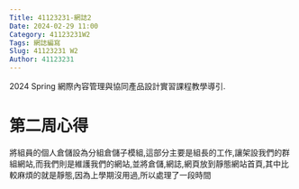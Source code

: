 ```yaml
---
Title: 41123231-網誌2
Date: 2024-02-29 11:00
Category: 41123231W2
Tags: 網誌編寫
Slug: 41123231 W2
Author: 41123231
---
```


2024 Spring 網際內容管理與協同產品設計實習課程教學導引.

<!-- PELICAN_END_SUMMARY -->

# 第二周心得
將組員的個人倉儲設為分組倉儲子模組,這部分主要是組長的工作,讓架設我們的群組網站,而我們則是維護我們的網站,並將倉儲,網誌,網頁放到靜態網站首頁,其中比較麻煩的就是靜態,因為上學期沒用過,所以處理了一段時間